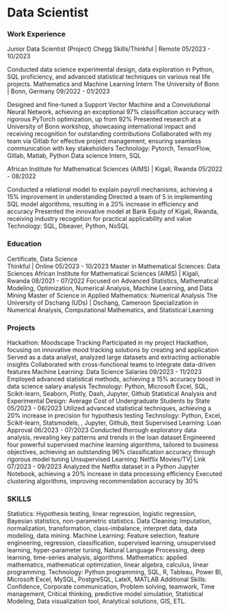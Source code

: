 # Data Scientist


### Work Experience
Junior Data Scientist (Project) Chegg Skills/Thinkful | Remote 05/2023 - 10/2023

Conducted data science experimental design, data exploration in Python, SQL proficiency, and advanced statistical
techniques on various real life projects. 
Mathematics and Machine Learning Intern The University of Bonn | Bonn, Germany 09/2022 - 01/2023

Designed and fine-tuned a Support Vector Machine and a Convolutional Neural Network, achieving an exceptional 97% classification accuracy with rigorous PyTorch optimization, up from 92%
Presented research at a University of Bonn workshop, showcasing international impact and receiving recognition for outstanding contributions
Collaborated with my team via Gitlab for effective project management, ensuring seamless communication with key stakeholders
Technology: Pytorch, TensorFlow, Gitlab, Matlab, Python
Data science Intern, SQL

African Institute for Mathematical Sciences (AIMS) | Kigali, Rwanda 05/2022 - 08/2022

Conducted a relational model to explain payroll mechanisms, achieving a 15% improvement in understanding
Directed a team of 5 in implementing SQL model algorithms, resulting in a 20% increase in efficiency and accuracy
Presented the innovative model at Bank Equity of Kigali, Rwanda, receiving industry recognition for practical applicability and value
Technology: SQL, Dbeaver, Python, NoSQL

### Education 

Certificate, Data Science                                                                                                                  
Thinkful | Online	05/2023 - 10/2023
Master in Mathematical Sciences: Data Sciences
African Institute for Mathematical Sciences (AIMS) | Kigali, Rwanda	08/2021 - 07/2022
Focused on Advanced Statistics, Mathematical Modeling, Optimization, Numerical Analysis, Machine Learning, and Data Mining
Master of Science in Applied Mathematics: Numerical Analysis The University of Dschang (UDs) | Dschang, Cameroon
Specialization in Numerical Analysis, Computational Mathematics, and Statistical Learning


### Projects

Hackathon: Moodscape Tracking
Participated in my project Hackathon, focusing on innovative mood tracking solutions by creating and application
Served as a data analyst, analyzed large datasets and extracting actionable insights
Collaborated with cross-functional teams to integrate data-driven features
Machine Learning: Data Science Salaries	09/2023 - 11/2023
Employed advanced statistical methods, achieving a 15% accuracy boost in data science salary analysis
Technology: Python, Microsoft Excel, SQL, Scikit-learn, Seaborn, Plotly, Dash, Jupyter, Github
Statistical Analysis and Experimental Design: Average Cost of Undergraduate Students by State	05/2023 - 06/2023
Utilized advanced statistical techniques, achieving a 20% increase in precision for hypothesis testing
Technology: Python, Excel, Scikit-learn, Statsmodels, , Jupyter, Github, ttest
Supervised Learning: Loan Approval	06/2023 - 07/2023
Conducted thorough exploratory data analysis, revealing key patterns and trends in the loan dataset
Engineered four powerful supervised machine learning algorithms, tailored to business objectives, achieving an outstanding 96% classification accuracy through rigorous model tuning
Unsupervised Learning: Netflix Movies/TV| Link	07/2023 - 09/2023
Analyzed the Netflix dataset in a Python Jupyter Notebook, achieving a 20% increase in data processing efficiency
Executed clustering algorithms, improving recommendation accuracy by 30%

### SKILLS

Statistics: Hypothesis testing, linear regression, logistic regression, Bayesian statistics, non-parametric statistics.
Data Cleaning: Imputation, normalization, transformation, class-imbalance, interpret data, data modeling, data mining.
Machine Learning: Feature selection, feature engineering, regression, classification, supervised learning, unsupervised learning, hyper-parameter tuning, Natural Language Processing, deep learning, time-series analysis, algorithms.
Mathematics: applied mathematics, mathematical optimization, linear algebra, calculus, linear programming.
Technology: Python programming, SQL, R, Tableau, Power BI, Microsoft Excel, MySQL, PostgreSQL, LateX, MATLAB
Additional Skills: Confidence, Corporate communication, Problem solving, teamwork, Time management, Critical
thinking, predictive model simulation, Statistical Modeling, Data visualization tool, Analytical solutions, GIS, ETL.




